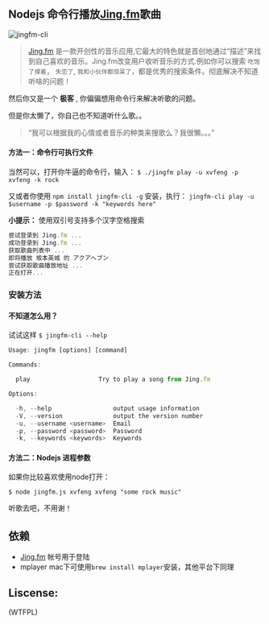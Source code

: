 ## Nodejs 命令行播放[Jing.fm](http://jing.fm)歌曲

![jingfm-cli](https://f.cloud.github.com/assets/1183541/749676/cdf5cc76-e4b2-11e2-839c-84a24d8c99f7.png)

> [Jing.fm](http://jing.fm) 是一款开创性的音乐应用,它最大的特色就是首创地通过“描述”来找到自己喜欢的音乐。Jing.fm改变用户收听音乐的方式.例如你可以搜索 `吃饱了撑着`， `失恋了`, `我和小伙伴都惊呆了`，都是优秀的搜索条件。彻底解决不知道听啥的问题！

然后你又是一个 **极客** , 你偏偏想用命令行来解决听歌的问题。

但是你太懒了，你自己也不知道听什么歌。。

> “我可以根据我的心情或者音乐的种类来搜歌么？我很懒。。。”

#### 方法一：命令行可执行文件

当然可以，打开你牛逼的命令行，输入： `$ ./jingfm play -u xvfeng -p xvfeng -k rock`

又或者你使用 `npm install jingfm-cli -g` 安装，执行： `jingfm-cli play -u $username -p $password -k "keywords here"`

**小提示：** 使用双引号支持多个汉字空格搜索

``` js
尝试登录到 Jing.fm ...
成功登录到 Jing.fm ...
获取歌曲列表中 ...
即将播放 坂本英城 的 アクアヘブン
尝试获取歌曲播放地址 ...
正在打开...
```
### 安装方法


#### 不知道怎么用？

试试这样 `$ jingfm-cli --help`

``` js
Usage: jingfm [options] [command]

Commands:

  play                   Try to play a song from Jing.fm

Options:

  -h, --help                 output usage information
  -V, --version              output the version number
  -u, --username <username>  Email
  -p, --password <password>  Password
  -k, --keywords <keywords>  Keywords
```

#### 方法二：Nodejs 进程参数

如果你比较喜欢使用node打开：

`$ node jingfm.js xvfeng xvfeng "some rock music"`

听歌去吧，不用谢！


## 依赖

* [Jing.fm](http://jing.fm) 帐号用于登陆
* mplayer mac下可使用`brew install mplayer`安装，其他平台下同理

## Liscense:

(WTFPL)
